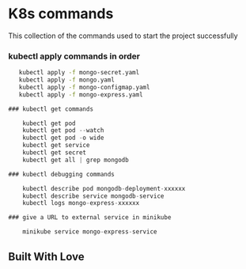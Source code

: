 # K8s commands 
This collection of the commands used to start the project
successfully

### kubectl apply commands in order
 ```bash   
    kubectl apply -f mongo-secret.yaml
    kubectl apply -f mongo.yaml
    kubectl apply -f mongo-configmap.yaml 
    kubectl apply -f mongo-express.yaml
```

```go
### kubectl get commands

    kubectl get pod
    kubectl get pod --watch
    kubectl get pod -o wide
    kubectl get service
    kubectl get secret
    kubectl get all | grep mongodb
```

```go
### kubectl debugging commands

    kubectl describe pod mongodb-deployment-xxxxxx
    kubectl describe service mongodb-service
    kubectl logs mongo-express-xxxxxx
```


```go
### give a URL to external service in minikube

    minikube service mongo-express-service
```

## Built With Love